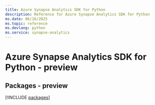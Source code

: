 ```yaml
---
title: Azure Synapse Analytics SDK for Python
description: Reference for Azure Synapse Analytics SDK for Python
ms.date: 06/16/2025
ms.topic: reference
ms.devlang: python
ms.service: synapse-analytics
---
```

# Azure Synapse Analytics SDK for Python - preview
## Packages - preview
[!INCLUDE [packages](synapse-analytics-index.md)]